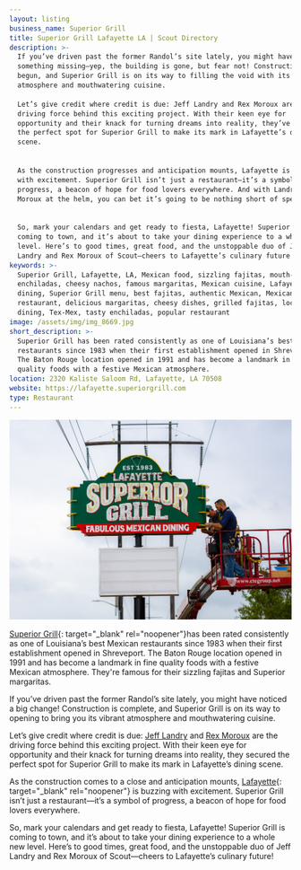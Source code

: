 ```yaml
---
layout: listing
business_name: Superior Grill
title: Superior Grill Lafayette LA | Scout Directory
description: >-
  If you’ve driven past the former Randol’s site lately, you might have noticed
  something missing—yep, the building is gone, but fear not! Construction has
  begun, and Superior Grill is on its way to filling the void with its vibrant
  atmosphere and mouthwatering cuisine.

  Let’s give credit where credit is due: Jeff Landry and Rex Moroux are the
  driving force behind this exciting project. With their keen eye for
  opportunity and their knack for turning dreams into reality, they’ve secured
  the perfect spot for Superior Grill to make its mark in Lafayette’s dining
  scene.


  As the construction progresses and anticipation mounts, Lafayette is buzzing
  with excitement. Superior Grill isn’t just a restaurant—it’s a symbol of
  progress, a beacon of hope for food lovers everywhere. And with Landry and
  Moroux at the helm, you can bet it’s going to be nothing short of spectacular.


  So, mark your calendars and get ready to fiesta, Lafayette! Superior Grill is
  coming to town, and it’s about to take your dining experience to a whole new
  level. Here’s to good times, great food, and the unstoppable duo of Jeff
  Landry and Rex Moroux of Scout—cheers to Lafayette’s culinary future!
keywords: >-
  Superior Grill, Lafayette, LA, Mexican food, sizzling fajitas, mouth-watering
  enchiladas, cheesy nachos, famous margaritas, Mexican cuisine, Lafayette
  dining, Superior Grill menu, best fajitas, authentic Mexican, Mexican
  restaurant, delicious margaritas, cheesy dishes, grilled fajitas, local
  dining, Tex-Mex, tasty enchiladas, popular restaurant
image: /assets/img/img_8669.jpg
short_description: >-
  Superior Grill has been rated consistently as one of Louisiana’s best Mexican
  restaurants since 1983 when their first establishment opened in Shreveport.
  The Baton Rouge location opened in 1991 and has become a landmark in fine
  quality foods with a festive Mexican atmosphere.
location: 2320 Kaliste Saloom Rd, Lafayette, LA 70508
website: https://lafayette.superiorgrill.com
type: Restaurant
---
```

![Superior Grill, Lafayette, LA - Mexican Cuisine](/uploads/superior.jpeg "Superior Grill, Lafayette, LA - Mexican Cuisine")

[Superior Grill](https://lafayette.superiorgrill.com/){: target="_blank" rel="noopener"}has been rated consistently as one of Louisiana’s best Mexican restaurants since 1983 when their first establishment opened in Shreveport. The Baton Rouge location opened in 1991 and has become a landmark in fine quality foods with a festive Mexican atmosphere. They're famous for their sizzling fajitas and Superior margaritas.

If you’ve driven past the former Randol’s site lately, you might have noticed a big change! Construction is complete, and Superior Grill is on its way to opening to bring you its vibrant atmosphere and mouthwatering cuisine.

Let’s give credit where credit is due: [Jeff Landry](https://scoutrec.com/commercial-real-partners) and [Rex Moroux](https://scoutrec.com/commercial-real-partners) are the driving force behind this exciting project. With their keen eye for opportunity and their knack for turning dreams into reality, they secured the perfect spot for Superior Grill to make its mark in Lafayette’s dining scene.

As the construction comes to a close and anticipation mounts, [Lafayette](https://developinglafayette.com/){: target="_blank" rel="noopener"} is buzzing with excitement. Superior Grill isn’t just a restaurant—it’s a symbol of progress, a beacon of hope for food lovers everywhere.

So, mark your calendars and get ready to fiesta, Lafayette! Superior Grill is coming to town, and it’s about to take your dining experience to a whole new level. Here’s to good times, great food, and the unstoppable duo of Jeff Landry and Rex Moroux of Scout—cheers to Lafayette’s culinary future!